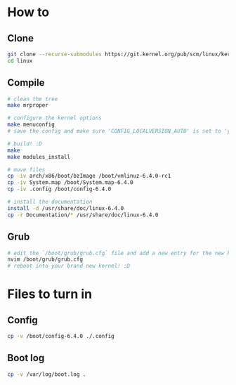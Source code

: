 # How to

## Clone

```bash
git clone --recurse-submodules https://git.kernel.org/pub/scm/linux/kernel/git/torvalds/linux.git
cd linux
```

## Compile

```bash
# clean the tree
make mrproper

# configure the kernel options
make menuconfig
# save the config and make sure 'CONFIG_LOCALVERSION_AUTO' is set to 'y'

# build! :D
make
make modules_install

# move files
cp -iv arch/x86/boot/bzImage /boot/vmlinuz-6.4.0-rc1
cp -iv System.map /boot/System.map-6.4.0
cp -iv .config /boot/config-6.4.0

# install the documentation
install -d /usr/share/doc/linux-6.4.0
cp -r Documentation/* /usr/share/doc/linux-6.4.0
```

## Grub

```bash
# edit the `/boot/grub/grub.cfg` file and add a new entry for the new kernel
nvim /boot/grub/grub.cfg
# reboot into your brand new kernel! :D
```

# Files to turn in

## Config

```bash
cp -v /boot/config-6.4.0 ./.config
```

## Boot log

```bash
cp -v /var/log/boot.log .
```
